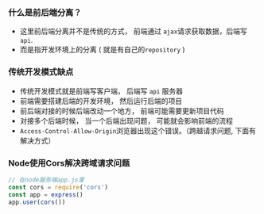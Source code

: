 ### 什么是前后端分离？

- 这里前后端分离并不是传统的方式， 前端通过 `ajax`请求获取数据，后端写`api`.
- 而是指开发环境上的分离 ( 就是有自己的`repository` )



### 传统开发模式缺点

- 传统开发模式就是前端写客户端， 后端写 `api` 服务器
- 前端需要搭建后端的开发环境， 然后运行后端的项目
- 前后端对接的时候后端改动一个地方， 前端可能需要更新项目代码
- 对接多个后端时候， 当一个后端出现问题， 可能就会影响前端的流程
- `Access-Control-Allow-Origin`浏览器出现这个错误。（跨越请求问题, 下面有解决方式）



### Node使用Cors解决跨域请求问题

```js
// 在node服务端app.js里
const cors = require('cors')
const app = express()
app.user(cors())
```



